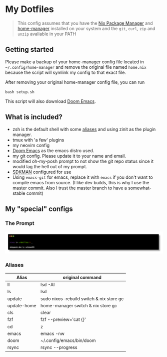 # My Dotfiles

> This config assumes that you have the [Nix Package Manager](https://nixos.org/download) and [home-manager](https://nix-community.github.io/home-manager/index.xhtml#sec-install-standalone) installed on your system and the ``git``, ``curl``, ``zip`` and ``unzip`` avaliable in your PATH

## Getting started

Please make a backup of your home-manager config file located in ``~/.config/home-manager`` and remove the original file named ``home.nix`` because the script will symlink my config to that exact file.

After removing your original home-manager config file, you can run

```shell
bash setup.sh
```

This script will also download [Doom Emacs](https://github.com/doomemacs/doomemacs). 

## What is included?

- zsh is the default shell with some [aliases](#aliases) and using zinit as the plugin manager.
- tmux with 'a few' plugins
- my neovim config
- [Doom Emacs](https://github.com/doomemacs/doomemacs) as the emacs distro used.
- my git config. Please update it to your name and email.
- modified oh-my-posh prompt to not show the git repo status since it would lag the hell out of my prompt.
- [SDKMAN](https://sdkman.io/) configured for use
- Using ``emacs-git`` for emacs, replace it with ``èmacs`` if you don't want to compile emacs from source. (I like dev builds, this is why I use the master commit. Also I trust the master branch to have a somewhat-stable commit)

## My "special" configs

### The Prompt

![My Prompt based on the half-life design](assets/prompt.png)

### Aliases

| Alias | original command |
| ----- | ---------------- |
| ll | lsd -Al |
| ls | lsd |
| update | sudo nixos-rebuild switch & nix store gc |
| update-home | home-manager switch & nix store gc |
| cls | clear |
| fzf | fzf --preview='cat {}' |
| cd | z |
| emacs | emacs -nw |
| doom | ~/.config/emacs/bin/doom |
| rsync | rsync --progress |
